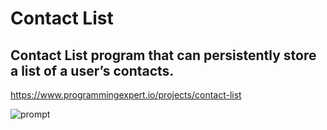
# Contact List

## Contact List program that can persistently store a list of a user’s contacts.

https://www.programmingexpert.io/projects/contact-list

![prompt](/assets/images/prompt.png)
